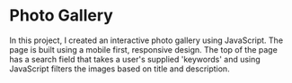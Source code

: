 # Photo Gallery
In this project, I created an interactive photo gallery using JavaScript. The page is built using a mobile first, responsive design. The top of the page has a search
field that takes a user's supplied 'keywords' and using JavaScript filters the images based on title and description.
